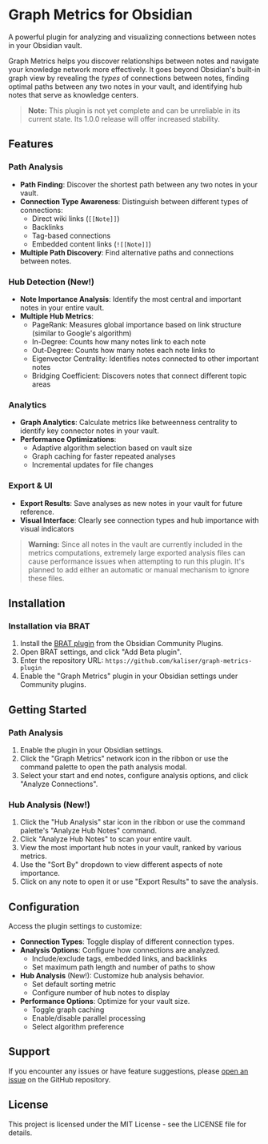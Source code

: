 # Graph Metrics for Obsidian

A powerful plugin for analyzing and visualizing connections between notes in your Obsidian vault.

Graph Metrics helps you discover relationships between notes and navigate your knowledge network more effectively. It goes beyond Obsidian's built-in graph view by revealing the *types* of connections between notes, finding optimal paths between any two notes in your vault, and identifying hub notes that serve as knowledge centers.

> **Note:** This plugin is not yet complete and can be unreliable in its current state. Its 1.0.0 release will offer increased stability.

## Features

### Path Analysis
- **Path Finding**: Discover the shortest path between any two notes in your vault.
- **Connection Type Awareness**: Distinguish between different types of connections:
  - Direct wiki links (`[[Note]]`)
  - Backlinks
  - Tag-based connections
  - Embedded content links (`![[Note]]`)
- **Multiple Path Discovery**: Find alternative paths and connections between notes.

### Hub Detection (New!)
- **Note Importance Analysis**: Identify the most central and important notes in your entire vault.
- **Multiple Hub Metrics**:
  - PageRank: Measures global importance based on link structure (similar to Google's algorithm)
  - In-Degree: Counts how many notes link to each note
  - Out-Degree: Counts how many notes each note links to
  - Eigenvector Centrality: Identifies notes connected to other important notes
  - Bridging Coefficient: Discovers notes that connect different topic areas

### Analytics
- **Graph Analytics**: Calculate metrics like betweenness centrality to identify key connector notes in your vault.
- **Performance Optimizations**:
  - Adaptive algorithm selection based on vault size
  - Graph caching for faster repeated analyses
  - Incremental updates for file changes

### Export & UI
- **Export Results**: Save analyses as new notes in your vault for future reference.
- **Visual Interface**: Clearly see connection types and hub importance with visual indicators

> **Warning:** Since all notes in the vault are currently included in the metrics computations, extremely large exported analysis files can cause performance issues when attempting to run this plugin. It's planned to add either an automatic or manual mechanism to ignore these files.

## Installation

### Installation via BRAT

1. Install the [BRAT plugin](https://github.com/TfTHacker/obsidian42-brat) from the Obsidian Community Plugins.
2. Open BRAT settings, and click "Add Beta plugin".
3. Enter the repository URL: `https://github.com/kaliser/graph-metrics-plugin`
4. Enable the "Graph Metrics" plugin in your Obsidian settings under Community plugins.

## Getting Started

### Path Analysis
1. Enable the plugin in your Obsidian settings.
2. Click the "Graph Metrics" network icon in the ribbon or use the command palette to open the path analysis modal.
3. Select your start and end notes, configure analysis options, and click "Analyze Connections".

### Hub Analysis (New!)
1. Click the "Hub Analysis" star icon in the ribbon or use the command palette's "Analyze Hub Notes" command.
2. Click "Analyze Hub Notes" to scan your entire vault.
3. View the most important hub notes in your vault, ranked by various metrics.
4. Use the "Sort By" dropdown to view different aspects of note importance.
5. Click on any note to open it or use "Export Results" to save the analysis.

## Configuration

Access the plugin settings to customize:

- **Connection Types**: Toggle display of different connection types.
- **Analysis Options**: Configure how connections are analyzed.
  - Include/exclude tags, embedded links, and backlinks
  - Set maximum path length and number of paths to show
- **Hub Analysis** (New!): Customize hub analysis behavior.
  - Set default sorting metric
  - Configure number of hub notes to display
- **Performance Options**: Optimize for your vault size.
  - Toggle graph caching
  - Enable/disable parallel processing
  - Select algorithm preference

## Support

If you encounter any issues or have feature suggestions, please [open an issue](https://github.com/kaliser/graph-metrics-plugin/issues) on the GitHub repository.

## License

This project is licensed under the MIT License - see the LICENSE file for details.